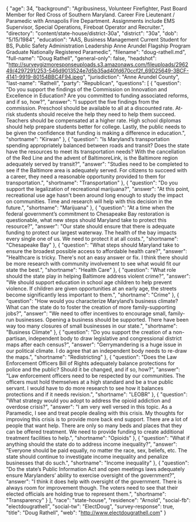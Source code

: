 {
  "age": 34,
  "background": "Agribusiness, Volunteer Firefighter, Past Board Member for Red Cross of Southern Maryland.  Career Fire Lieutenant / Paramedic with Annapolis Fire Department. Assignments include EMS Supervisor, Special Operations, Fireboat Operator and Recruiter.",
  "directory": "content/state-house/district-30a",
  "district": "30a",
  "dob": "5/15/1984",
  "education": "AAS, Business Management   Current Student for BS, Public Safety Administration  Leadership Anne Arundel Flagship Program Graduate  Nationally Registered Paramedic",
  "filename": "doug-rathell.md",
  "full-name": "Doug Rathell",
  "general-only": false,
  "headshot": "http://surveygizmoresponseuploads.s3.amazonaws.com/fileuploads/296249/4297291/253-546d9013524e7d5b35ad40fd670ccf2f_69D25649-3BCF-4141-9919-80154BBC4F94.jpeg",
  "jurisdiction": "Anne Arundel County",
  "last-name": "Rathell",
  "party": "Republican",
  "questions": [
    {
      "question": "Do you support the findings of the Commission on Innovation and Excellence in Education? Are you committed to funding associated reforms, and if so, how?",
      "answer": "I support the five findings from the commission.   Preschool should be available to all at a discounted rate. At-risk students should receive the help they need to help them succeed. Teachers should be compensated at a higher rate. High school diplomas should help prepare students better for college. Lastly, the public needs to be given the confidence that funding is making a difference in education.",
      "shortname": "Kirwan"
    },
    {
      "question": "Is Maryland’s transportation spending appropriately balanced between roads and transit? Does the state have the resources to meet its transportation needs? With the cancellation of the Red Line and the advent of BaltimoreLink, is the Baltimore region adequately served by transit?",
      "answer": "Studies need to be completed to see if the Baltimore area is adequately served. For citizens to succeed with a career, they need a reasonable opportunity provided to them for transportation.",
      "shortname": "Transportation"
    },
    {
      "question": "Do you support the legalization of recreational marijuana?",
      "answer": "At this point, recreational use age hasn't been around long enough to study the impact on communities.  Time and research will help with this decision in the future.",
      "shortname": "Marijuana"
    },
    {
      "question": "At a time when the federal government’s commitment to Chesapeake Bay restoration is questionable, what new steps should Maryland take to protect this resource?",
      "answer": "Our state should ensure that there is adequate funding to protect our largest waterway. The health of the bay impacts every single one of us. We need to protect it at all costs.",
      "shortname": "Chesapeake Bay"
    },
    {
      "question": "What steps should Maryland take to ensure the broadest possible access to affordable health care?",
      "answer": "Healthcare is tricky. There's not an easy answer or fix. I think there should be more research with community involvement to see what would fit our state the best.",
      "shortname": "Health Care"
    },
    {
      "question": "What role should the state play in helping Baltimore address violent crime?",
      "answer": "We should support education in school age children to help prevent violence. If children are given opportunities at an early age, the streets become significantly less important to them.",
      "shortname": "Crime"
    },
    {
      "question": "How would you characterize Maryland’s business climate? What can the state do to foster the creation of more family-supporting jobs?",
      "answer": "We need to offer incentives to encourage small, family-run businesses. Opening a business should be supported. There have been way too many closures of small businesses in our state.",
      "shortname": "Business Climate"
    },
    {
      "question": "Do you support the creation of a non-partisan, independent body to draw legislative and congressional district maps after each census?",
      "answer": "Gerrymandering is a huge issue in our political climate. I do agree that an independent body needs to re-draw the maps.",
      "shortname": "Redistricting"
    },
    {
      "question": "Does the Law Enforcement Officers Bill of Rights adequately balance protections for police and the public? Should it be changed, and if so, how?",
      "answer": "Law enforcement officers need to be respected by our communities. The officers must hold themselves at a high standard and be a true public servant. I would have to do more research to see how it balances protections and if it needs revision.",
      "shortname": "LEOBR"
    },
    {
      "question": "What strategy would you adopt to address the opioid addiction and overdose crisis?",
      "answer": "I am very well versed in this topic. As a Paramedic, I see and treat people dealing with this crisis. My thoughts for improving this crisis is to provide more back end support. There are a lot of people that want help. There are only so many beds and places that they can be offered treatment. We need to provide funding to create additional treatment facilities to help.",
      "shortname": "Opioids"
    },
    {
      "question": "What if anything should the state do to address income inequality?",
      "answer": "Everyone should be paid equally, no matter the race, sex, beliefs, etc.   The state should continue to investigate income inequality and penalize businesses that do such.",
      "shortname": "Income inequality"
    },
    {
      "question": "Do the state’s Public Information Act and open meetings laws adequately ensure Marylanders’ ability to exercise oversight of the government?",
      "answer": "I think it does help with oversight of the government. There is always room for improvement though. The voters need to see that their elected officials are holding true to represent them.",
      "shortname": "Transparency"
    }
  ],
  "race": "state-house",
  "residence": "Arnold",
  "social-fb": "electdougrathell",
  "social-tw": "ElectDoug",
  "survey-response": true,
  "title": "Doug Rathell",
  "web": "http://www.electdougrathell.com"
}
